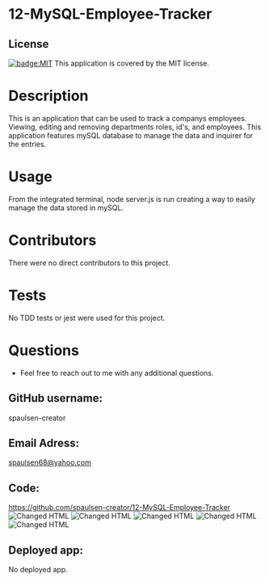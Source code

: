 # 12-MySQL-Employee-Tracker

## License
[![badge:MIT](https://img.shields.io/badge/license-MIT-brightgreen)](https://opensource.org/licenses/MIT)
This application is covered by the MIT license. 


# Description
This is an application that can be used to track a companys employees. Viewing, editing and removing departments roles, id's, and employees. This application features mySQL database to manage the data and inquirer for the entries. 


# Usage
From the integrated terminal, node server.js is run creating a way to easily manage the data stored in mySQL.  

# Contributors
There were no direct contributors to this project.  
# Tests
No TDD tests or jest were used for this project.

# Questions
* Feel free to reach out to me with any additional questions.


## GitHub username: 
spaulsen-creator 
## Email Adress:
spaulsen68@yahoo.com
## Code:
https://github.com/spaulsen-creator/12-MySQL-Employee-Tracker
![Changed HTML](./assets/12.views.gif)
![Changed HTML](./assets/12.addremoveemployee.gif)
![Changed HTML](./assets/12.addremoveroles.gif)
![Changed HTML](./assets/12.adddept.gif)
![Changed HTML](./assets/12.updateemployee.gif)

## Deployed app:

No deployed app.


